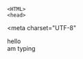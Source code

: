 <!DOCTYPE HTML>
	<HTML>
 	<head>
  <meta charset="UTF-8"
  </head>
  <body>
  <p>
  hello
  <br> am typing 
  </p>
